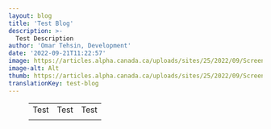 ```yaml
---
layout: blog
title: 'Test Blog'
description: >-
  Test Description
author: 'Omar Tehsin, Development'
date: '2022-09-21T11:22:57'
image: https://articles.alpha.canada.ca/uploads/sites/25/2022/09/Screen-Shot-2022-07-25-at-1.53.22-PM-1.png
image-alt: Alt
thumb: https://articles.alpha.canada.ca/uploads/sites/25/2022/09/Screen-Shot-2022-07-25-at-1.53.22-PM-1-150x150.png
translationKey: test-blog
---
```

<figure class="wp-block-table"><table><tbody><tr><td>Test</td><td>Test</td><td>Test</td></tr><tr><td></td><td></td><td></td></tr></tbody></table>

</figure>
